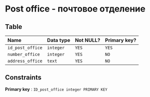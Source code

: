 # Post office - почтовое отделение


## Table

| Name                         | Data type                 | Not NULL? | Primary key? |
|:---------------------------- |:--------------------------|:----------|:-------------|
| `id_post_office`             | `integer`                 | `YES`     | `YES`        |
| `number_office`              | `integer`                 | `YES`     | `NO`         |
| `address_office`             | `text`                    | `YES`     | `NO`         |


## Constraints


**Primary key** : `ID_post_office integer PRIMARY KEY`



